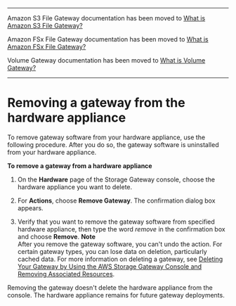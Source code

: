 --------

Amazon S3 File Gateway documentation has been moved to [What is Amazon S3 File Gateway?](https://docs.aws.amazon.com/filegateway/latest/files3/WhatIsStorageGateway.html)

Amazon FSx File Gateway documentation has been moved to [What is Amazon FSx File Gateway?](https://docs.aws.amazon.com/filegateway/latest/filefsxw/WhatIsStorageGateway.html)

Volume Gateway documentation has been moved to [What is Volume Gateway?](https://docs.aws.amazon.com/storagegateway/latest/vgw/WhatIsStorageGateway.html)

--------

# Removing a gateway from the hardware appliance<a name="appliance-remove-gateway"></a>

To remove gateway software from your hardware appliance, use the following procedure\. After you do so, the gateway software is uninstalled from your hardware appliance\.

**To remove a gateway from a hardware appliance**

1. On the **Hardware** page of the Storage Gateway console, choose the hardware appliance you want to delete\.

1. For **Actions**, choose **Remove Gateway**\. The confirmation dialog box appears\.

1. Verify that you want to remove the gateway software from specified hardware appliance, then type the word *remove* in the confirmation box and choose **Remove**\. 
**Note**  
After you remove the gateway software, you can't undo the action\. For certain gateway types, you can lose data on deletion, particularly cached data\. For more information on deleting a gateway, see [Deleting Your Gateway by Using the AWS Storage Gateway Console and Removing Associated Resources](deleting-gateway-common.md)\.

Removing the gateway doesn't delete the hardware appliance from the console\. The hardware appliance remains for future gateway deployments\.